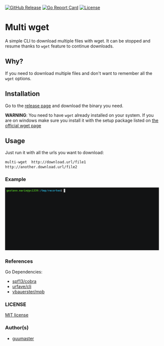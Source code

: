 [![GitHub Release](https://img.shields.io/github/release/guumaster/multi-wget.svg?logo=github&labelColor=262b30)](https://github.com/guumaster/multi-wget/releases)
[![Go Report Card](https://goreportcard.com/badge/github.com/guumaster/multi-wget)](https://goreportcard.com/report/github.com/guumaster/multi-wget)
[![License](https://img.shields.io/github/license/guumaster/multi-wget)](https://github.com/guumaster/multi-wget/LICENSE)

# Multi wget

A simple CLI to download multiple files with wget. It can be stopped and resume thanks to `wget` feature to continue downloads.


## Why?

If you need to download multiple files and don't want to remember all the `wget` options.


## Installation

Go to the [release page](https://github.com/guumaster/multi-wget/releases) and download the binary you need.

**WARNING**: You need to have `wget` already installed on your system.
 If you are on windows make sure you install it with the setup package listed on [the official wget page](http://gnuwin32.sourceforge.net/packages/wget.htm)


## Usage

Just run it with all the urls you want to download:

```
multi-wget  http://download.url/file1  http://another.download.url/file2
```


### Example

![multi-wget usage](multi-wget.gif)


### References

Go Dependencies:
  * [spf13/cobra](https://github.com/spf13/cobra)
  * [urfave/cli](https://github.com/urfave/cli)
  * [vbauerster/mpb](https://github.com/vbauerster/mpb)


### LICENSE
 [MIT license](LICENSE)


### Author(s)
* [guumaster](https://github.com/guumaster)
